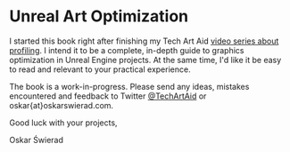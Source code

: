 
# Unreal Art Optimization

I started this book right after finishing my Tech Art Aid [video series about profiling](https://www.youtube.com/watch?v=H9Yb8Y2-Kng&list=PLF8ktr3i-U4A7vuQ6TXPr3f-bhmy6xM3S). I intend it to be a complete, in-depth guide to graphics optimization in Unreal Engine projects. At the same time, I'd like it be easy to read and relevant to your practical experience.

The book is a work-in-progress. Please send any ideas, mistakes encountered and feedback to Twitter [@TechArtAid](https://twitter.com/techartaid) or oskar{at}oskarswierad.com.

Good luck with your projects,

Oskar Świerad